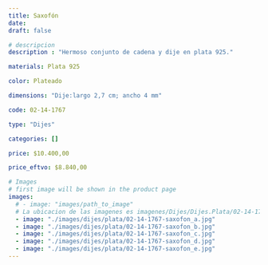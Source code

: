 ```yaml
---
title: Saxofón
date: 
draft: false

# descripcion
description : "Hermoso conjunto de cadena y dije en plata 925."

materials: Plata 925

color: Plateado

dimensions: "Dije:largo 2,7 cm; ancho 4 mm"

code: 02-14-1767

type: "Dijes"

categories: []

price: $10.400,00

price_eftvo: $8.840,00

# Images
# first image will be shown in the product page
images:
  # - image: "images/path_to_image"
  # La ubicacion de las imagenes es imagenes/Dijes/Dijes.Plata/02-14-1767-saxofon
  - image: "./images/dijes/plata/02-14-1767-saxofon_a.jpg"
  - image: "./images/dijes/plata/02-14-1767-saxofon_b.jpg"
  - image: "./images/dijes/plata/02-14-1767-saxofon_c.jpg"
  - image: "./images/dijes/plata/02-14-1767-saxofon_d.jpg"
  - image: "./images/dijes/plata/02-14-1767-saxofon_e.jpg"
---
```

